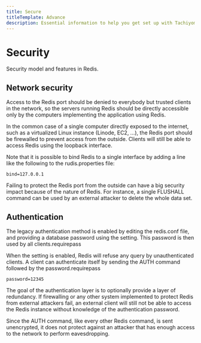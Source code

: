 ```yaml
---
title: Secure
titleTemplate: Advance
description: Essential information to help you get set up with Tachiyomi.
---
```


# Security

Security model and features in Redis.

## Network security

Access to the Redis port should be denied to everybody but trusted clients in the network, so the servers running Redis should be directly accessible only by the computers implementing the application using Redis.

In the common case of a single computer directly exposed to the internet, such as a virtualized Linux instance (Linode, EC2, ...), the Redis port should be firewalled to prevent access from the outside. Clients will still be able to access Redis using the loopback interface.

Note that it is possible to bind Redis to a single interface by adding a line like the following to the rudis.properties file:

```
bind=127.0.0.1
```

Failing to protect the Redis port from the outside can have a big security impact because of the nature of Redis. For instance, a single FLUSHALL command can be used by an external attacker to delete the whole data set.

## Authentication

The legacy authentication method is enabled by editing the redis.conf file, and providing a database password using the setting. This password is then used by all clients.requirepass

When the setting is enabled, Redis will refuse any query by unauthenticated clients. A client can authenticate itself by sending the AUTH command followed by the password.requirepass

```
password=12345
```

The goal of the authentication layer is to optionally provide a layer of redundancy. If firewalling or any other system implemented to protect Redis from external attackers fail, an external client will still not be able to access the Redis instance without knowledge of the authentication password.

Since the AUTH command, like every other Redis command, is sent unencrypted, it does not protect against an attacker that has enough access to the network to perform eavesdropping.